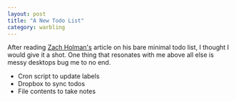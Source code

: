 ```yaml
---
layout: post
title: "A New Todo List"
category: warbling
---
```


After reading [Zach Holman's](http://zachholman.com/posts/inbox-zero-everything-zero/) article on his bare minimal todo list, I thought I would give it a shot. One thing that resonates with me above all else is messy desktops bug me to no end.

- Cron script to update labels
- Dropbox to sync todos
- File contents to take notes
